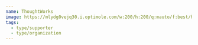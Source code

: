 ```yaml
---
name: ThoughtWorks
image: https://mlydg0vejq30.i.optimole.com/w:200/h:200/q:mauto/f:best/https://civictech.ca/wp-content/uploads/2016/08/logo-thoughtworks.png
tags:
  - type/supporter
  - type/organization
---
```

